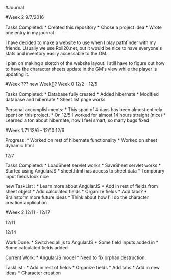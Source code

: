 #Journal

#Week 2
9/7/2016

Tasks Completed:
	* Created this repository
	* Chose a project idea
	* Wrote one entry in my journal
	
I have decided to make a website to use when I play pathfinder with my friends.  Usually we use
Roll20.net, but it would be nice to have everyone's stats and inventory easily accessable to 
the GM.

I plan on making a sketch of the website layout.  I still have to figure out how to have
the character sheets update in the GM's view while the player is updating it.



#Week ??? new Week[]? Week 0
12/2 - 12/5

Tasks Completed:
	* Database fully created
	* Added hibernate
	* Modified database and hibernate
	* Sheet list page works
	
Personal accomplishments:
	* This span of 4 days has been almost entirely spent on this project.
	* On 12/5 I worked for almost 14 hours straight (nice)
	* Learned a ton about hibernate, now I feel smart, so many bugs fixed
	
	
#Week 1.71  12/6 - 12/10
12/6
	
Progress:
	* Worked on rest of hibernate functionality
	* Worked on sheet dynamic html
	
12/7

Tasks Completed:
	* LoadSheet servlet works
	* SaveSheet servlet works
	* Started using AngularJS
	* sheet.html has access to sheet data
	* Temporary input fields look nice

new TaskList :
	* Learn more about AngularJS
	* Add in rest of fields from sheet object
	* Add calculated fields
	* Organize fields
	* Add tabs?
	* Brainstorm more future ideas
	* Think about how I'll do the character creation application
	

	
#Week 2 12/11 - 12/17

12/11

12/14

Work Done:
	* Switched all js to AngularJS
	* Some field inputs added in
	* Some calculated fields added

Current Work:
	* AngularJS model
	* Need to fix orphan destruction.

TaskList :
	* Add in rest of fields
	* Organize fields
	* Add tabs
	* Add in new ideas
	* Character creation